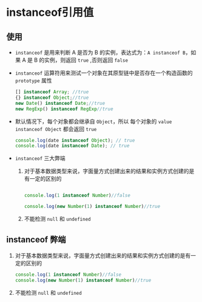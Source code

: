 # instanceof引用值

## 使用

+ `instanceof` 是用来判断 A 是否为 B 的实例，表达式为：`A instanceof B`，如果 A 是 B 的实例，则返回 `true` ,否则返回 `false`

+ `instanceof` 运算符用来测试一个对象在其原型链中是否存在一个构造函数的 `prototype` 属性

    ```js
    [] instanceof Array; //true
    {} instanceof Object;//true
    new Date() instanceof Date;//true
    new RegExp() instanceof RegExp//true
    ```

+ 默认情况下，每个对象都会继承自 `Object`，所以 每个对象的 `value instanceof Object` 都会返回 `true`

    ```js
    console.log(date instanceof Object); // true
    console.log(date instanceof Date); // true
    ```

+ `instanceof` 三大弊端

    1. 对于基本数据类型来说，字面量方式创建出来的结果和实例方式创建的是有一定的区别的

        ```js

        console.log(1 instanceof Number)//false

        console.log(new Number(1) instanceof Number)//true

        ```

    2. 不能检测 `null` 和 `undefined`

## instanceof 弊端

1. 对于基本数据类型来说，字面量方式创建出来的结果和实例方式创建的是有一定的区别的

    ```js
    console.log(1 instanceof Number)//false
    console.log(new Number(1) instanceof Number)//true
    ```

2. 不能检测 `null` 和 `undefined`
